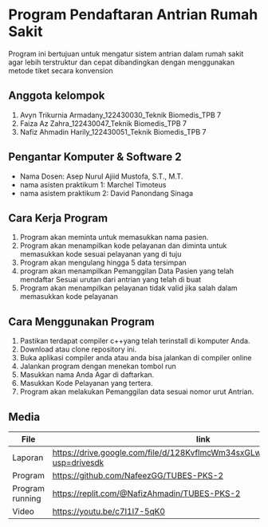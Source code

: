 
# Program Pendaftaran Antrian Rumah Sakit
Program ini bertujuan untuk mengatur sistem antrian dalam rumah sakit agar lebih terstruktur dan cepat dibandingkan dengan menggunakan metode tiket secara konvension

## Anggota kelompok 
1. Avyn Trikurnia Armadany_122430030_Teknik Biomedis_TPB 7
2. Faiza Az Zahra_122430047_Teknik Biomedis_TPB 7
3. Nafiz Ahmadin Harily_122430051_Teknik Biomedis_TPB 7

## Pengantar Komputer & Software 2
- Nama Dosen: Asep Nurul Ajiid Mustofa, S.T., M.T.
- nama asisten praktikum 1: Marchel Timoteus
- nama asistem praktikum 2: David Panondang Sinaga

## Cara Kerja Program
1.	Program akan meminta untuk memasukkan nama pasien.
2.	Program akan menampilkan kode pelayanan dan diminta untuk memasukkan kode sesuai pelayanan yang di tuju
3.	Program akan mengulang hingga 5 data tersimpan 
4.	program akan menampilkan Pemanggilan Data Pasien yang telah mendaftar Sesuai urutan dari antrian yang telah di buat
5.	Program akan menampilkan pelayanan tidak valid jika salah dalam memasukkan kode pelayanan

## Cara Menggunakan Program 
1.	Pastikan terdapat compiler c++yang telah terinstall di komputer Anda.
2.	Download atau clone repository ini.
3.	Buka aplikasi compiler anda atau anda bisa jalankan di compiler online 
4.	Jalankan program dengan menekan tombol run
5.	Masukkan nama Anda Agar di daftarkan.
6.	Masukkan Kode Pelayanan yang tertera.
7.	Program akan melakukan Pemanggilan data sesuai nomor urut Antrian.

## Media

| File |      link     |
| ------ | ------ |
| Laporan | https://drive.google.com/file/d/128KvflmcWm34sxGLwip1qXWKz7j6hblx/view?usp=drivesdk |
| Program | https://github.com/NafeezGG/TUBES-PKS-2 |
| Program running | https://replit.com/@NafizAhmadin/TUBES-PKS-2 |
| Video | https://youtu.be/c7I1l7-5qK0 |
